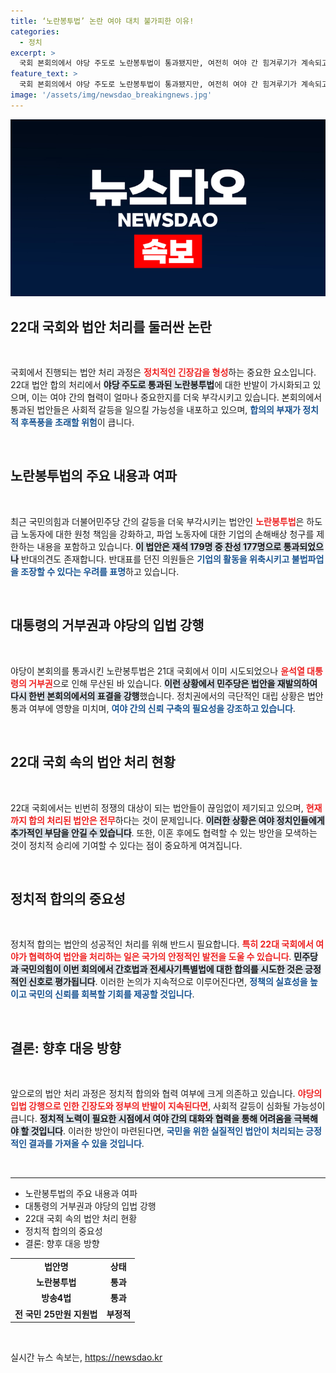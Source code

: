 ```yaml
---
title: ‘노란봉투법’ 논란 여야 대치 불가피한 이유!
categories:
  - 정치
excerpt: >
  국회 본회의에서 야당 주도로 노란봉투법이 통과됐지만, 여전히 여야 간 힘겨루기가 계속되고 있다. 민주당과 국민의힘 모두 서로를 비판하며, 협치의 부재가 질타받고 있는 상황. 이숙연 대법관 후보자도 임명됐지만 논란은 계속되고 있다. 클릭하여 자세한 내용을 확인하세요!
feature_text: >
  국회 본회의에서 야당 주도로 노란봉투법이 통과됐지만, 여전히 여야 간 힘겨루기가 계속되고 있다. 민주당과 국민의힘 모두 서로를 비판하며, 협치의 부재가 질타받고 있는 상황. 이숙연 대법관 후보자도 임명됐지만 논란은 계속되고 있다. 클릭하여 자세한 내용을 확인하세요!
image: '/assets/img/newsdao_breakingnews.jpg'
---
```


<p><img src="/assets/img/newsdao_breakingnews.jpg" alt="koreaapp 속보" /></p>

<h2 data-ke-size="size26">22대 국회와 법안 처리를 둘러싼 논란</h2>

<p data-ke-size="size16">&nbsp;</p>

<p>국회에서 진행되는 법안 처리 과정은 <b><span style="color: #ee2323;">정치적인 긴장감을 형성</span></b>하는 중요한 요소입니다. 22대 법안 합의 처리에서 <b><span style="background-color: #21538527;">야당 주도로 통과된 노란봉투법</span></b>에 대한 반발이 가시화되고 있으며, 이는 여야 간의 협력이 얼마나 중요한지를 더욱 부각시키고 있습니다. 본회의에서 통과된 법안들은 사회적 갈등을 일으킬 가능성을 내포하고 있으며, <b><span style="color: #1a5490;">합의의 부재가 정치적 후폭풍을 초래할 위험</span></b>이 큽니다.</p>

<p data-ke-size="size16">&nbsp;</p>

<h2 data-ke-size="size26">노란봉투법의 주요 내용과 여파</h2>

<p data-ke-size="size16">&nbsp;</p>

<p>최근 국민의힘과 더불어민주당 간의 갈등을 더욱 부각시키는 법안인 <b><span style="color: #ee2323;">노란봉투법</span></b>은 하도급 노동자에 대한 원청 책임을 강화하고, 파업 노동자에 대한 기업의 손해배상 청구를 제한하는 내용을 포함하고 있습니다. <b><span style="background-color: #21538527;">이 법안은 재석 179명 중 찬성 177명으로 통과되었으나</span></b> 반대의견도 존재합니다. 반대표를 던진 의원들은 <b><span style="color: #1a5490;">기업의 활동을 위축시키고 불법파업을 조장할 수 있다는 우려를 표명</span></b>하고 있습니다.</p>

<p data-ke-size="size16">&nbsp;</p>

<h2 data-ke-size="size26">대통령의 거부권과 야당의 입법 강행</h2>

<p data-ke-size="size16">&nbsp;</p>

<p>야당이 본회의를 통과시킨 노란봉투법은 21대 국회에서 이미 시도되었으나 <b><span style="color: #ee2323;">윤석열 대통령의 거부권</span></b>으로 인해 무산된 바 있습니다. <b><span style="background-color: #21538527;">이런 상황에서 민주당은 법안을 재발의하여 다시 한번 본회의에서의 표결을 강행</span></b>했습니다. 정치권에서의 극단적인 대립 상황은 법안 통과 여부에 영향을 미치며, <b><span style="color: #1a5490;">여야 간의 신뢰 구축의 필요성을 강조하고 있습니다</span></b>.</p>

<p data-ke-size="size16">&nbsp;</p>

<h2 data-ke-size="size26">22대 국회 속의 법안 처리 현황</h2>

<p data-ke-size="size16">&nbsp;</p>

<p>22대 국회에서는 빈번히 정쟁의 대상이 되는 법안들이 끊임없이 제기되고 있으며, <b><span style="color: #ee2323;">현재까지 합의 처리된 법안은 전무</span></b>하다는 것이 문제입니다. <b><span style="background-color: #21538527;">이러한 상황은 여야 정치인들에게 추가적인 부담을 안길 수 있습니다</span></b>. 또한, 이혼 후에도 협력할 수 있는 방안을 모색하는 것이 정치적 승리에 기여할 수 있다는 점이 중요하게 여겨집니다.</p>

<p data-ke-size="size16">&nbsp;</p>

<h2 data-ke-size="size26">정치적 합의의 중요성</h2>

<p data-ke-size="size16">&nbsp;</p>

<p>정치적 합의는 법안의 성공적인 처리를 위해 반드시 필요합니다. <b><span style="color: #ee2323;">특히 22대 국회에서 여야가 협력하여 법안을 처리하는 일은 국가의 안정적인 발전을 도울 수 있습니다</span></b>. <b><span style="background-color: #21538527;">민주당과 국민의힘이  이번 회의에서 간호법과 전세사기특별법에 대한 합의를 시도한 것은 긍정적인 신호로 평가됩니다</span></b>. 이러한 논의가 지속적으로 이루어진다면, <b><span style="color: #1a5490;">정책의 실효성을 높이고 국민의 신뢰를 회복할 기회를 제공할 것입니다</span></b>.</p>

<p data-ke-size="size16">&nbsp;</p>

<h2 data-ke-size="size26">결론: 향후 대응 방향</h2>

<p data-ke-size="size16">&nbsp;</p>

<p>앞으로의 법안 처리 과정은 정치적 합의와 협력 여부에 크게 의존하고 있습니다. <b><span style="color: #ee2323;">야당의 입법 강행으로 인한 긴장도와 정부의 반발이 지속된다면</span></b>, 사회적 갈등이 심화될 가능성이 큽니다. <b><span style="background-color: #21538527;">정치적 노력이 필요한 시점에서 여야 간의 대화와 협력을 통해 어려움을 극복해야 할 것입니다</span></b>. 이러한 방안이 마련된다면, <b><span style="color: #1a5490;">국민을 위한 실질적인 법안이 처리되는 긍정적인 결과를 가져올 수 있을 것입니다</span></b>.</p>

<p data-ke-size="size16">&nbsp;</p>

<hr />

<ul>
    <li>노란봉투법의 주요 내용과 여파</li>
    <li>대통령의 거부권과 야당의 입법 강행</li>
    <li>22대 국회 속의 법안 처리 현황</li>
    <li>정치적 합의의 중요성</li>
    <li>결론: 향후 대응 방향</li>
</ul>

<table>
    <tr>
        <td style="text-align: center; height: 17px;"><b>법안명</b></td>
        <td style="text-align: center; height: 17px;"><b>상태</b></td>
    </tr>
    <tr>
        <td style="text-align: center; height: 17px;"><b>노란봉투법</b></td>
        <td style="text-align: center; height: 17px;"><b>통과</b></td>
    </tr>
    <tr>
        <td style="text-align: center; height: 17px;"><b>방송4법</b></td>
        <td style="text-align: center; height: 17px;"><b>통과</b></td>
    </tr>
    <tr>
        <td style="text-align: center; height: 17px;"><b>전 국민 25만원 지원법</b></td>
        <td style="text-align: center; height: 17px;"><b>부정적</b></td>
    </tr>
</table>

<p data-ke-size="size16">&nbsp;</p>
실시간 뉴스 속보는, <a href="https://newsdao.kr" rel="dofollow">https://newsdao.kr</a>



